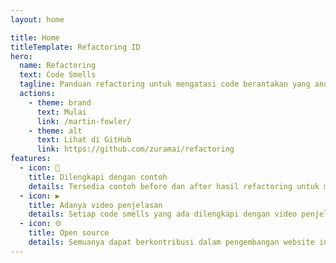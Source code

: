 ```yaml
---
layout: home

title: Home
titleTemplate: Refactoring ID
hero:
  name: Refactoring
  text: Code Smells
  tagline: Panduan refactoring untuk mengatasi code berantakan yang anda buat.
  actions:
    - theme: brand
      text: Mulai
      link: /martin-fowler/
    - theme: alt
      text: Lihat di GitHub
      link: https://github.com/zuramai/refactoring
features:
  - icon: 🔗
    title: Dilengkapi dengan contoh
    details: Tersedia contoh before dan after hasil refactoring untuk memudahkan pemahaman
  - icon: ▶️
    title: Adanya video penjelasan
    details: Setiap code smells yang ada dilengkapi dengan video penjelasan
  - icon: 🌐
    title: Open source
    details: Semuanya dapat berkontribusi dalam pengembangan website ini
---
```

